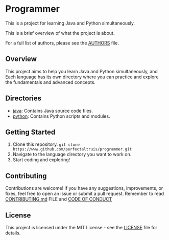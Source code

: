 # Programmer

This is a project for learning Java and Python simultaneously.

This is a brief overview of what the project is about.

For a full list of authors, please see the [AUTHORS](AUTHORS) file.

## Overview

This project aims to help you learn Java and Python simultaneously, and Each language has its own directory where you can practice and explore the fundamentals and advanced concepts.

## Directories

- [java](java): Contains Java source code files.
- [python](python): Contains Python scripts and modules.

## Getting Started

1. Clone this repository. `git clone https://www.github.com/perfectaltruis/programmer.git`
2. Navigate to the language directory you want to work on.
3. Start coding and exploring!

## Contributing

Contributions are welcome! If you have any suggestions, improvements, or fixes, feel free to open an issue or submit a pull request. Remember to read [CONTRIBUTING.md](CONTRIBUTING.md) FILE and [CODE OF CONDUCT](CODE_OF_CONDUCT.md)

## License

This project is licensed under the MIT License - see the [LICENSE](LICENSE) file for details.
